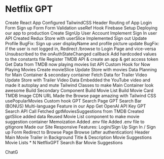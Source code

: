 # Netflix GPT

Create React App
Configured TailwindCSS
Header
Routing of App
Login Form
Sign up Form
Form Validation
useRef Hook
Firebase Setup
Deploying our app to production
Create SignUp User Account
Implement Sign In user API
Created Redux Store with userSlice
Implemented Sign out
Update Profile
BugFix: Sign up user displayName and profile picture update
BugFix: if the user is not logged in, Redirect /browse to Login Page and vice-versa
Unsubscribed to the onAuthStateChanged callback
Add hardcoded values to the constants file
Register TMDB API & create an app & get access token
Get Data from TMDB now playing movies list API
Custom Hook for Now Playing Movies
Create movieSlice
Update Store with movies Data
Planning for Main Container & secondary container
Fetch Data for Trailer Video
Update Store with Trailer Video Data
Embedded the YouTube video and made it autoplay and mute
Tailwind Classes to make Main Container look awesome
Build Secondary Component
Build Movie List
Build Movie Card
TMDB Image CDN URL
Made the Browse page amazing with Tailwind CSS
usePopularMovies Custom hook
GPT Search Page
GPT Search Bar
(BONUS) Multi-language Feature in our App
Get OpenAI API Key
GPT Search API Call
Fetched gptMoviesSuggestions from TMDB
Created gptSlice added data
Reused Movie List component to make movie suggestion container
Memoization
Added .env file
Added .env file to gitignore
Made our Site Responsive
Features:
Login/Sign Up
Sign In / Sign up Form
Redirect to Browse Page
Browse (after authentication)
Header
Main Movie
Trailer in Background
Title & Description
Movie Suggestions
Movie Lists * N
NetflixGPT
Search Bar
Movie Suggestions










ChatG
